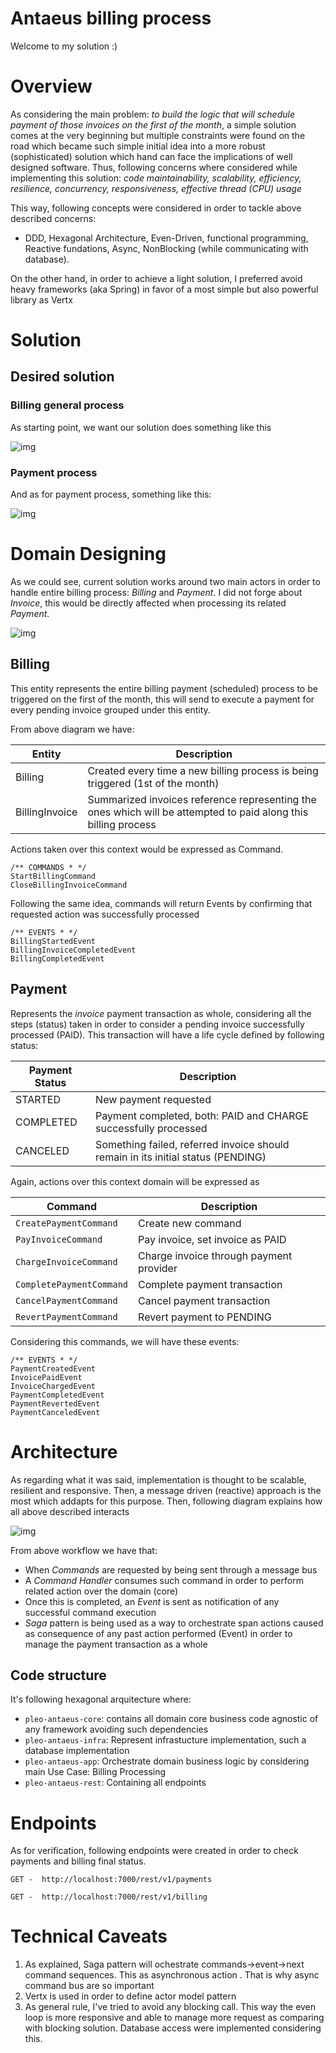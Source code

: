 # Antaeus billing process

Welcome to my solution :)


# Overview 

As considering the main problem: *to build the logic that will schedule payment of those invoices on the first of the month*, a simple solution comes at the very beginning but multiple constraints were found on the road which became such simple initial idea into a more robust (sophisticated) solution which hand can face the implications of  well designed software. Thus, following concerns where considered while implementing this solution: *code maintainability, scalability, efficiency, resilience, concurrency, responsiveness, effective thread (CPU) usage*

This way, following concepts were considered in order to tackle  above described concerns: 
 - DDD, Hexagonal Architecture, Even-Driven, functional programming, Reactive fundations, Async, NonBlocking (while communicating with database).

On the other hand, in order to achieve a light solution, I preferred avoid heavy frameworks (aka Spring) in favor of a most simple but also powerful library as Vertx
 
# Solution 
## Desired solution

### Billing general process
As starting point, we want our solution does something like this

![img](billingProcess.jpg) 

### Payment process
And as for payment process, something like this:

![img](paymentProcess.jpg) 
 
# Domain Designing
As we could see, current solution works around two main actors in order to handle entire billing process: *Billing* and
 *Payment*. I did not forge about *Invoice*, this would be directly affected when processing its related *Payment*.

![img](domainContext.jpg) 

## Billing 
This entity represents the entire billing payment (scheduled) process to be triggered on the first of the month, this
 will send to execute a payment for every pending invoice grouped under this entity. 

From above diagram we have: 

|Entity  |Description  |
|--|--|
|Billing | Created every time a new billing process is being triggered (1st of the month)  |
|BillingInvoice | Summarized invoices reference representing the ones which will be attempted to paid along this billing process  |

Actions taken over this context would be expressed as Command.

```
/** COMMANDS * */
StartBillingCommand 
CloseBillingInvoiceCommand 
```

Following the same idea, commands will return Events by confirming that requested action was successfully processed

```
/** EVENTS * */
BillingStartedEvent
BillingInvoiceCompletedEvent
BillingCompletedEvent
```


## Payment 
 Represents the *invoice* payment transaction as whole, considering all the steps (status) taken in order to consider a pending invoice successfully processed (PAID). This transaction will have a life cycle defined by following status: 
 
| Payment Status | Description  |
|--|--|
| STARTED | New payment requested |
| COMPLETED | Payment completed, both: PAID and CHARGE successfully processed |
| CANCELED | Something failed, referred invoice should remain in its initial status (PENDING) |

Again, actions over this context domain will be expressed as

|Command    | Description |
|--|--|
|`CreatePaymentCommand`   | Create new command |
|`PayInvoiceCommand`  | Pay invoice, set invoice as PAID |
|`ChargeInvoiceCommand`| Charge invoice through payment provider |
|`CompletePaymentCommand`| Complete payment transaction |
|`CancelPaymentCommand`| Cancel payment transaction |
|`RevertPaymentCommand`| Revert payment to PENDING |   

Considering this commands, we will have these events: 

```
/** EVENTS * */
PaymentCreatedEvent
InvoicePaidEvent
InvoiceChargedEvent
PaymentCompletedEvent
PaymentRevertedEvent
PaymentCanceledEvent
```
 


# Architecture

As regarding what it was said, implementation is thought to be scalable, resilient and  responsive. Then, a
 message driven (reactive) approach is the most which addapts for this purpose. Then, following diagram explains how
  all above described interacts 
  
![img](architecture.jpg)   

From above workflow we have that:
 - When _Commands_ are requested by being sent through a message bus
 - A _Command Handler_ consumes such command in order to perform related action over the domain (core)
 - Once this is completed, an _Event_ is sent as notification of any successful command execution
 - _Saga_ pattern is being used as a way to orchestrate span actions caused as consequence of any past action performed
  (Event) in order to manage the payment transaction as a whole


## Code structure

It's following hexagonal arquitecture where:
 - `pleo-antaeus-core`: contains all domain core business code agnostic of any framework avoiding such dependencies
 - `pleo-antaeus-infra`: Represent infrastucture implementation, such a database implementation
 - `pleo-antaeus-app`: Orchestrate domain business logic by considering main Use Case: Billing Processing
 - `pleo-antaeus-rest`: Containing all endpoints
 
 # Endpoints
 
 As for verification, following endpoints were created in order to check payments and billing final status. 
 
``` GET -  http://localhost:7000/rest/v1/payments ```

``` GET -  http://localhost:7000/rest/v1/billing ```

# Technical Caveats
1. As explained, Saga pattern will ochestrate commands->event->next command sequences. This as asynchronous action
. That is why async command bus are so important
2. Vertx is used in order to define actor model pattern
3. As general rule, I've tried to avoid any blocking call. This way the even loop is more responsive and able to
 manage more request as comparing with blocking solution. Database access were implemented considering this.
